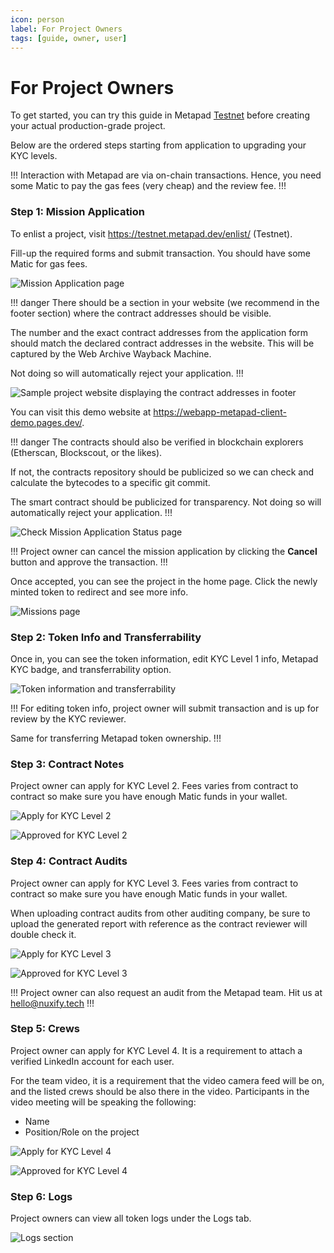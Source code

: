```yaml
---
icon: person
label: For Project Owners
tags: [guide, owner, user]
---
```


# For Project Owners

To get started, you can try this guide in Metapad [Testnet](https://testnet.metapad.dev) before creating your actual production-grade project.

Below are the ordered steps starting from application to upgrading your KYC levels.

!!!
Interaction with Metapad are via on-chain transactions. Hence, you need some Matic to pay the gas fees (very cheap) and the review fee.
!!!

### Step 1: Mission Application

To enlist a project, visit https://testnet.metapad.dev/enlist/ (Testnet).

Fill-up the required forms and submit transaction. You should have some Matic for gas fees.

![Mission Application page](/static/guides/project-owner-1.png)

!!! danger
There should be a section in your website (we recommend in the footer section) where the contract addresses should be visible.

The number and the exact contract addresses from the application form should match the declared contract addresses in the website. This will be captured by the Web Archive Wayback Machine.

Not doing so will automatically reject your application.
!!!

![Sample project website displaying the contract addresses in footer](/static/guides/project-owner-7.png)

You can visit this demo website at https://webapp-metapad-client-demo.pages.dev/.

!!! danger
The contracts should also be verified in blockchain explorers (Etherscan, Blockscout, or the likes).

If not, the contracts repository should be publicized so we can check and calculate the bytecodes to a specific git commit.

The smart contract should be publicized for transparency. Not doing so will automatically reject your application.
!!!

![Check Mission Application Status page](/static/guides/project-owner-2.png)

!!!
Project owner can cancel the mission application by clicking the **Cancel** button and approve the transaction.
!!!

Once accepted, you can see the project in the home page. Click the newly minted token to redirect and see more info.

![Missions page](/static/guides/project-owner-3.png)

### Step 2: Token Info and Transferrability

Once in, you can see the token information, edit KYC Level 1 info, Metapad KYC badge, and transferrability option.

![Token information and transferrability](/static/guides/project-owner-4.png)

!!!
For editing token info, project owner will submit transaction and is up for review by the KYC reviewer.

Same for transferring Metapad token ownership.
!!!

### Step 3: Contract Notes

Project owner can apply for KYC Level 2. Fees varies from contract to contract so make sure you have enough Matic funds in your wallet.

![Apply for KYC Level 2](/static/guides/project-owner-5.png)

![Approved for KYC Level 2](/static/guides/project-owner-6.png)

### Step 4: Contract Audits

Project owner can apply for KYC Level 3. Fees varies from contract to contract so make sure you have enough Matic funds in your wallet.

When uploading contract audits from other auditing company, be sure to upload the generated report with reference as the contract reviewer will double check it.

![Apply for KYC Level 3](/static/guides/project-owner-8.png)

![Approved for KYC Level 3](/static/guides/project-owner-9.png)

!!!
Project owner can also request an audit from the Metapad team. Hit us at hello@nuxify.tech
!!!

### Step 5: Crews

Project owner can apply for KYC Level 4. It is a requirement to attach a verified LinkedIn account for each user.

For the team video, it is a requirement that the video camera feed will be on, and the listed crews should be also there in the video. Participants in the video meeting will be speaking the following:

- Name
- Position/Role on the project

![Apply for KYC Level 4](/static/guides/project-owner-10.png)

![Approved for KYC Level 4](/static/guides/project-owner-11.png)

### Step 6: Logs

Project owners can view all token logs under the Logs tab.

![Logs section](/static/guides/project-owner-12.png)
